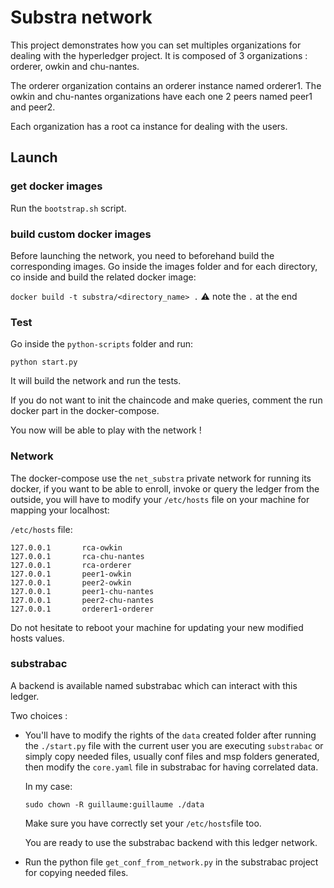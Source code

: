 # Substra network

This project demonstrates how you can set multiples organizations for dealing with the hyperledger project.
It is composed of 3 organizations : orderer, owkin and chu-nantes.

The orderer organization contains an orderer instance named orderer1.
The owkin and chu-nantes organizations have each one 2 peers named peer1 and peer2.

Each organization has a root ca instance for dealing with the users.

## Launch

### get docker images

Run the `bootstrap.sh` script.

### build custom docker images

Before launching the network, you need to beforehand build the corresponding images.
Go inside the images folder and for each directory, co inside and build the related docker image:

`docker build -t substra/<directory_name> .` :warning: note the `.` at the end

### Test

Go inside the `python-scripts` folder and run:

`python start.py`

It will build the network and run the tests.

If you do not want to init the chaincode and make queries, comment the run docker part in the docker-compose.

You now will be able to play with the network !

### Network

The docker-compose use the `net_substra` private network for running its docker, if you want to be able to enroll, invoke or query the ledger from the outside, you will have to modify your `/etc/hosts` file on your machine for mapping your localhost:

`/etc/hosts` file:
```shell
127.0.0.1       rca-owkin
127.0.0.1       rca-chu-nantes
127.0.0.1       rca-orderer
127.0.0.1       peer1-owkin
127.0.0.1       peer2-owkin
127.0.0.1       peer1-chu-nantes
127.0.0.1       peer2-chu-nantes
127.0.0.1       orderer1-orderer
```

Do not hesitate to reboot your machine for updating your new modified hosts values.

### substrabac

A backend is available named substrabac which can interact with this ledger.

Two choices : 

- You'll have to modify the rights of the `data` created folder after running the `./start.py` file with the current user you are executing `substrabac` or simply copy needed files, usually conf files and msp folders generated, then modify the `core.yaml` file in substrabac for having correlated data.

    In my case:
    ```shell
    sudo chown -R guillaume:guillaume ./data
    ```

    Make sure you have correctly set your `/etc/hosts`file too.
    
    You are ready to use the substrabac backend with this ledger network.

- Run the python file `get_conf_from_network.py` in the substrabac project for copying needed files.